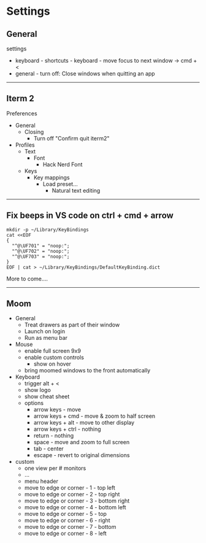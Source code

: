 # Settings

## General

settings
  - keyboard - shortcuts - keyboard - move focus to next window -> cmd + <
  - general - turn off: Close windows when quitting an app



---

## Iterm 2

Preferences
  - General
    - Closing
      - Turn off "Confirm quit iterm2"
  - Profiles
    - Text
      - Font
        - Hack Nerd Font
    - Keys
      - Key mappings
        - Load preset...
          - Natural text editing

---

## Fix beeps in VS code on ctrl + cmd + arrow

```shell
mkdir -p ~/Library/KeyBindings
cat <<EOF
{
  "^@\UF701" = "noop:";
  "^@\UF702" = "noop:";
  "^@\UF703" = "noop:";
}
EOF | cat > ~/Library/KeyBindings/DefaultKeyBinding.dict
```

More to come....


---

## Moom
- General
  - Treat drawers as part of their window
  - Launch on login
  - Run as menu bar
- Mouse
  - enable full screen 9x9
  - enable custom controls
    - show on hover
  - bring moomed windows to the front automatically
- Keyboard
  - trigger alt + <
  - show logo
  - show cheat sheet
  - options
    - arrow keys - move
    - arrow keys + cmd - move & zoom to half screen
    - arrow keys + alt - move to other display
    - arrow keys + ctrl - nothing
    - return - nothing
    - space - move and zoom to full screen
    - tab - center
    - escape - revert to original dimensions
- custom
  - one view per # monitors
  - ...
  - menu header
  - move to edge or corner - 1 - top left
  - move to edge or corner - 2 - top right
  - move to edge or corner - 3 - bottom right
  - move to edge or corner - 4 - bottom left
  - move to edge or corner - 5 - top
  - move to edge or corner - 6 - right
  - move to edge or corner - 7 - bottom
  - move to edge or corner - 8 - left
